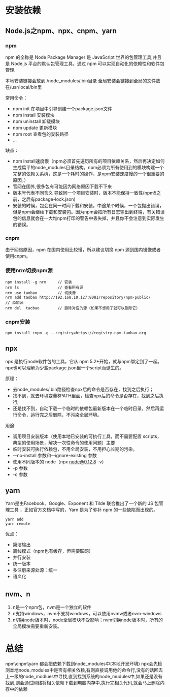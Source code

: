# 安装依赖

## Node.js之npm、npx、cnpm、yarn

### npm 

npm 的全称是 Node Package Manager 是 JavaScript 世界的包管理工具,并且是 Node.js 平台的默认包管理工具。通过 npm 可以实现自动化的依赖性和软件包管理.

本地安装链接会放到./node_modules/.bin目录
全局安装会链接到全局的文件放在/usr/local/bin里

常用命令：
* npm init   在项目中引导创建一个package.json文件
* npm install  安装模块
* npm uninstall 卸载模块
* npm update 更新模块
* npm root 查看包的安装路径
* ...

缺点：
* npm install速度慢（npm必须首先遍历所有的项目依赖关系，然后再决定如何生成扁平的node_modules目录结构。npm必须为所有使用到的模块构建一个完整的依赖关系树，这是一个耗时的操作，是npm安装速度慢的一个很重要的原因。）
* 官网在国外,很多包有可能因为网络原因下载不下来
* 版本号代表不同含义 导致同一个项目安装时，版本不能保持一致性(npm5之前，之后有package-lock.json)
* 安装的时候，包会在同一时间下载和安装，中途某个时候，一个包抛出错误，但是npm会继续下载和安装包。因为npm会把所有日志输出到终端，有关错误包的信息就会在一大堆npm打印的警告中丢失掉，并且你不会注意到实际发生的错误。

### cnpm

由于网络原因，npm 在国内使用比较慢，所以建议切换 npm 源到国内镜像或者使用cnpm。

### 使用nrm切换npm源
```
npm install -g nrm     // 安装
nrm ls                 // 查看所有源
nrm use taobao         // 切换源
nrm add taobao http://192.168.10.127:8081/repository/npm-public/            // 添加源
nrm del  taobao        // 删除对应的源（如果不想用了就可以删除它）
```
### cnpm安装

```
npm install cnpm -g --registry=https://registry.npm.taobao.org
```

## npx

npx 是执行node软件包的工具，它从 npm 5.2+开始，就与npm绑定到了一起。npx也可以理解为少些package.json里一个script而诞生的。

原理：
* 去node_modules/.bin路径检查npx后的命令是否存在，找到之后执行；
* 找不到，就去环境变量$PATH里面，检查npx后的命令是否存在，找到之后执行;
* 还是找不到，自动下载一个临时的依赖包最新版本在一个临时目录，然后再运行命令，运行完之后删除，不污染全局环境。

用途:
* 调用项目安装版本（使用本地已安装的可执行工具，而不需要配置 scripts， 典型的使用场景，解决一次性命令的使用问题）主要
* 临时安装可执行依赖包，不用全局安装，不用担心长期的污染。
* --no-install 参数和--ignore-existing 参数
* 使用不同版本的 node（npx node@0.12.8 -v）
* -p 参数
* -c 参数


## yarn
Yarn是由Facebook、Google、Exponent 和 Tilde 联合推出了一个新的 JS 包管理工具 ，正如官方文档中写的，Yarn 是为了弥补 npm 的一些缺陷而出现的。

```
yarn add
yarn remote
```

优点：
* 简洁输出
* 离线模式（npm也有缓存，但需要联网）
* 并行安装
* 统一版本
* 多注册来源处源：统一
* 语义化

## nvm、n
1. n是一个npm包，nvm是一个独立的软件
2. n支持windows，nvm不支持windows，可以使用nvmw或者nvm-windows
3. n切换node版本时，node全局模块不受影响；nvm切换node版本时，所有的全局模块需要重新安装。

# 总结

npm\cnpm\yarn 都会把依赖下载到node_modules中(本地开发环境)
npx会先检测本地node_modules中是否有相关依赖,有则直接调用他的命令行,没有的话回去上一级的node_modlues中寻找,直到找到系统的node_mudules中,如果还是没有找到,则会通过网络将相关依赖下载到电脑内存中,执行完相关代码,就会马上删除内存中的依赖



